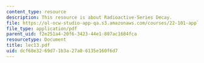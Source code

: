 ```yaml
---
content_type: resource
description: This resource is about Radioactive-Series Decay.
file: https://ol-ocw-studio-app-qa.s3.amazonaws.com/courses/22-101-applied-nuclear-physics-fall-2006/dcf68e3269d71b3a27a06135e160f6d7_lec13.pdf
file_type: application/pdf
parent_uid: f2e251a4-20f6-3423-44e1-807ac1684fca
resourcetype: Document
title: lec13.pdf
uid: dcf68e32-69d7-1b3a-27a0-6135e160f6d7
---
```

